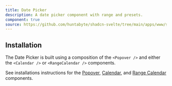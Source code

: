 ```yaml
---
title: Date Picker
description: A date picker component with range and presets.
component: true
source: https://github.com/huntabyte/shadcn-svelte/tree/main/apps/www/src/lib/registry/default/ui/date-picker
---
```


<script>
    import { ComponentPreview, ManualInstall } from '$components/docs';
</script>

<ComponentPreview name="date-picker-demo">

<div />

</ComponentPreview>

## Installation

The Date Picker is built using a composition of the `<Popover />` and either the `<Calendar />` or `<RangeCalendar />` components.

See installations instructions for the [Popover](/docs/components/popover#installation), [Calendar](/docs/components/calendar#installation), and [Range Calendar](/docs/components/range-calendar#installation) components.
